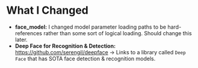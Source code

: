 # What I Changed
- **face_model:** I changed model parameter loading paths to be hard-references rather than some sort of logical loading. Should change this later.
- **Deep Face for Recognition & Detection:** https://github.com/serengil/deepface -> Links to a library called `Deep Face` that has SOTA face detection & recognition models.